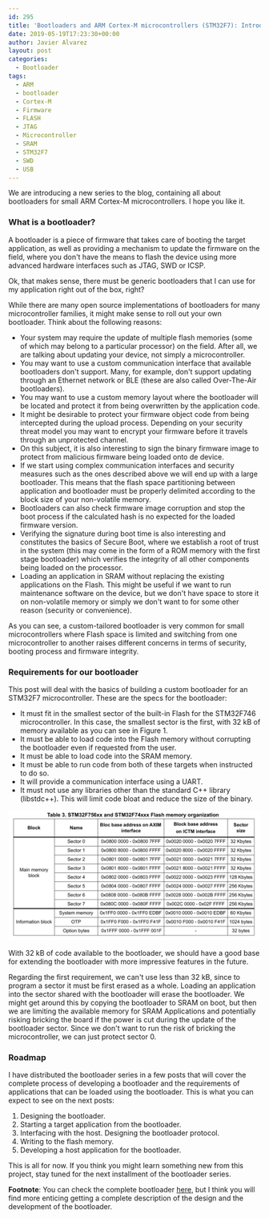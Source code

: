 ```yaml
---
id: 295
title: 'Bootloaders and ARM Cortex-M microcontrollers (STM32F7): Introduction'
date: 2019-05-19T17:23:30+00:00
author: Javier Alvarez
layout: post
categories:
  - Bootloader
tags:
  - ARM
  - bootloader
  - Cortex-M
  - Firmware
  - FLASH
  - JTAG
  - Microcontroller
  - SRAM
  - STM32F7
  - SWD
  - USB
---
```

We are introducing a new series to the blog, containing all about bootloaders for small ARM Cortex-M microcontrollers. I hope you like it.

### What is a bootloader?

A bootloader is a piece of firmware that takes care of booting the target application, as well as providing a mechanism to update the firmware on the field, where you don't have the means to flash the device using more advanced hardware interfaces such as JTAG, SWD or ICSP. 

Ok, that makes sense, there must be generic bootloaders that I can use for my application right out of the box, right?

While there are many open source implementations of bootloaders for many microcontroller families, it might make sense to roll out your own bootloader. Think about the following reasons:

  * Your system may require the update of multiple flash memories (some of which may belong to a particular processor) on the field. After all, we are talking about updating your device, not simply a microcontroller. 
  * You may want to use a custom communication interface that available bootloaders don't support. Many, for example, don't support updating through an Ethernet network or BLE (these are also called Over-The-Air bootloaders).
  * You may want to use a custom memory layout where the bootloader will be located and protect it from being overwritten by the application code.
  * It might be desirable to protect your firmware object code from being intercepted during the upload process. Depending on your security threat model you may want to encrypt your firmware before it travels through an unprotected channel.
  * On this subject, it is also interesting to sign the binary firmware image to protect from malicious firmware being loaded onto de device.
  * If we start using complex communication interfaces and security measures such as the ones described above we will end up with a large bootloader. This means that the flash space partitioning between application and bootloader must be properly delimited according to the block size of your non-volatile memory. 
  * Bootloaders can also check firmware image corruption and stop the boot process if the calculated hash is no expected for the loaded firmware version. 
  * Verifying the signature during boot time is also interesting and constitutes the basics of Secure Boot, where we establish a root of trust in the system (this may come in the form of a ROM memory with the first stage bootloader) which verifies the integrity of all other components being loaded on the processor.
  * Loading an application in SRAM without replacing the existing applications on the Flash. This might be useful if we want to run maintenance software on the device, but we don't have space to store it on non-volatile memory or simply we don't want to for some other reason (security or convenience).

As you can see, a custom-tailored bootloader is very common for small microcontrollers where Flash space is limited and switching from one microcontroller to another raises different concerns in terms of security, booting process and firmware integrity.

### Requirements for our bootloader

This post will deal with the basics of building a custom bootloader for an STM32F7 microcontroller. These are the specs for the bootloader:

  * It must fit in the smallest sector of the built-in Flash for the STM32F746 microcontroller. In this case, the smallest sector is the first, with 32 kB of memory available as you can see in Figure 1. 
  * It must be able to load code into the Flash memory without corrupting the bootloader even if requested from the user.
  * It must be able to load code into the SRAM memory.
  * It must be able to run code from both of these targets when instructed to do so.
  * It will provide a communication interface using a UART.
  * It must not use any libraries other than the standard C++ library (libstdc++). This will limit code bloat and reduce the size of the binary.

![Organization of the Flash memory in a STM32F7 microcontroller](/images/stm32f7_flash_organization.png)

With 32 kB of code available to the bootloader, we should have a good base for extending the bootloader with more impressive features in the future. 

Regarding the first requirement, we can't use less than 32 kB, since to program a sector it must be first erased as a whole. Loading an application into the sector shared with the bootloader will erase the bootloader. We might get around this by copying the bootloader to SRAM on boot, but then we are limiting the available memory for SRAM Applications and potentially risking bricking the board if the power is cut during the update of the bootloader sector. Since we don't want to run the risk of bricking the microcontroller, we can just protect sector 0.

### Roadmap

I have distributed the bootloader series in a few posts that will cover the complete process of developing a bootloader and the requirements of applications that can be loaded using the bootloader. This is what you can expect to see on the next posts:

  1. Designing the bootloader.
  2. Starting a target application from the bootloader.
  3. Interfacing with the host. Designing the bootloader protocol.
  4. Writing to the flash memory.
  5. Developing a host application for the bootloader.

This is all for now. If you think you might learn something new from this project, stay tuned for the next installment of the bootloader series.

**Footnote**: You can check the complete bootloader [here](https://github.com/Javier-varez/stm32_bootloader), but I think you will find more enticing getting a complete description of the design and the development of the bootloader.
